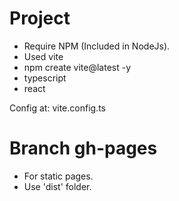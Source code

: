 # Project
- Require NPM (Included in NodeJs).
- Used vite
- npm create vite@latest -y
- typescript
- react

Config at: vite.config.ts

# Branch gh-pages
- For static pages.
- Use 'dist' folder.
